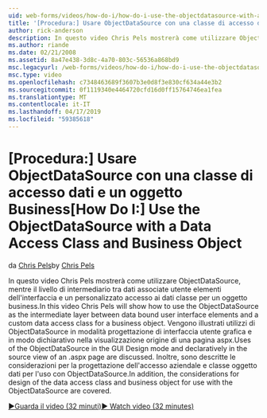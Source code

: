 ```yaml
---
uid: web-forms/videos/how-do-i/how-do-i-use-the-objectdatasource-with-a-data-access-class-and-business-object
title: '[Procedura:] Usare ObjectDataSource con una classe di accesso dati e un oggetto Business | Microsoft Docs'
author: rick-anderson
description: In questo video Chris Pels mostrerà come utilizzare ObjectDataSource come livello di intermedia tra gli elementi dell'interfaccia utente associato a dati e dati personalizzati....
ms.author: riande
ms.date: 02/21/2008
ms.assetid: 8a47e438-3d8c-4a70-803c-56536a868bd9
msc.legacyurl: /web-forms/videos/how-do-i/how-do-i-use-the-objectdatasource-with-a-data-access-class-and-business-object
msc.type: video
ms.openlocfilehash: c7348463689f3607b3e0d8f3e830cf634a44e3b2
ms.sourcegitcommit: 0f1119340e4464720cfd16d0ff15764746ea1fea
ms.translationtype: MT
ms.contentlocale: it-IT
ms.lasthandoff: 04/17/2019
ms.locfileid: "59385618"
---
```

# <a name="how-do-i-use-the-objectdatasource-with-a-data-access-class-and-business-object"></a><span data-ttu-id="e8081-103">[Procedura:] Usare ObjectDataSource con una classe di accesso dati e un oggetto Business</span><span class="sxs-lookup"><span data-stu-id="e8081-103">[How Do I:] Use the ObjectDataSource with a Data Access Class and Business Object</span></span>

<span data-ttu-id="e8081-104">da [Chris Pels](https://twitter.com/chrispels)</span><span class="sxs-lookup"><span data-stu-id="e8081-104">by [Chris Pels](https://twitter.com/chrispels)</span></span>

<span data-ttu-id="e8081-105">In questo video Chris Pels mostrerà come utilizzare ObjectDataSource, mentre il livello di intermediario tra dati associate utente elementi dell'interfaccia e un personalizzato accesso ai dati classe per un oggetto business.</span><span class="sxs-lookup"><span data-stu-id="e8081-105">In this video Chris Pels will show how to use the ObjectDataSource as the intermediate layer between data bound user interface elements and a custom data access class for a business object.</span></span> <span data-ttu-id="e8081-106">Vengono illustrati utilizzi di ObjectDataSource in modalità progettazione di interfaccia utente grafica e in modo dichiarativo nella visualizzazione origine di una pagina aspx.</span><span class="sxs-lookup"><span data-stu-id="e8081-106">Uses of the ObjectDataSource in the GUI Design mode and declaratively in the source view of an .aspx page are discussed.</span></span> <span data-ttu-id="e8081-107">Inoltre, sono descritte le considerazioni per la progettazione dell'accesso aziendale e classe oggetto dati per l'uso con ObjectDataSource.</span><span class="sxs-lookup"><span data-stu-id="e8081-107">In addition, the considerations for design of the data access class and business object for use with the ObjectDataSource are covered.</span></span>

[<span data-ttu-id="e8081-108">&#9654;Guarda il video (32 minuti)</span><span class="sxs-lookup"><span data-stu-id="e8081-108">&#9654; Watch video (32 minutes)</span></span>](https://channel9.msdn.com/Blogs/ASP-NET-Site-Videos/how-do-i-use-the-objectdatasource-with-a-data-access-class-and-business-object)
